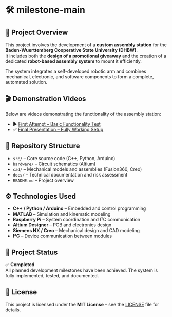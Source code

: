 # 🛠️ milestone-main

## 📖 Project Overview

This project involves the development of a **custom assembly station** for the **Baden-Wuerttemberg Cooperative State University (DHBW)**.  
It includes both the **design of a promotional giveaway** and the creation of a dedicated **robot-based assembly system** to mount it efficiently.

The system integrates a self-developed robotic arm and combines mechanical, electronic, and software components to form a complete, automated solution.

## 🎬 Demonstration Videos

Below are videos demonstrating the functionality of the assembly station:

- ▶️ [First Attempt – Basic Functionality Test](https://www.youtube.com/watch?v=XfHKRl_iYHc)  
- ✅ [Final Presentation – Fully Working Setup](https://www.youtube.com/watch?v=XNof5O9abk8)

## 📂 Repository Structure

- `src/` – Core source code (C++, Python, Arduino)
- `hardware/` – Circuit schematics (Altium)
- `cad/` – Mechanical models and assemblies (Fusion360, Creo)
- `docs/` – Technical documentation and risk assessment
- `README.md` – Project overview

## ⚙️ Technologies Used

- **C++ / Python / Arduino** – Embedded and control programming  
- **MATLAB** – Simulation and kinematic modeling  
- **Raspberry Pi** – System coordination and I²C communication  
- **Altium Designer** – PCB and electronics design  
- **Siemens NX / Creo** – Mechanical design and CAD modeling  
- **I²C** – Device communication between modules

## 🚀 Project Status

✅ **Completed**  
All planned development milestones have been achieved. The system is fully implemented, tested, and documented.

## 📄 License

This project is licensed under the **MIT License** – see the [LICENSE](./LICENSE) file for details.
